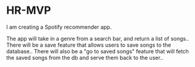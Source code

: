 # HR-MVP

I am creating a Spotify recommender app.

The app will take in a genre from a search bar, and return a list of songs..
There will be a save feature that allows users to save songs to the database..
There will also be a "go to saved songs" feature that will fetch the saved songs from the db
and serve them back to the user..
